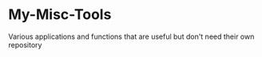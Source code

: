 # My-Misc-Tools
Various applications and functions that are useful but don't need their own repository
